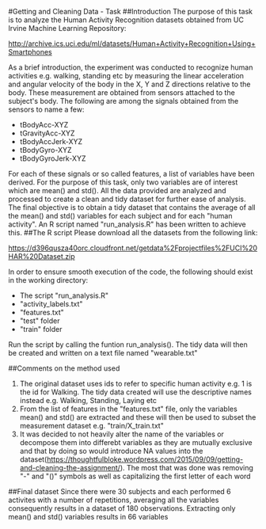 #Getting and Cleaning Data - Task
##Introduction
The purpose of this task is to analyze the Human Activity Recognition datasets obtained from UC Irvine Machine Learning Repository:
 
  http://archive.ics.uci.edu/ml/datasets/Human+Activity+Recognition+Using+Smartphones
  
As a brief introduction, the experiment was conducted to recognize human activities e.g. walking, standing etc by measuring the linear acceleration and angular velocity of the body in the X, Y and Z directions relative to the body. These measurement are obtained from sensors attached to the subject's body. The following are among the signals obtained from the sensors to name a few:

* tBodyAcc-XYZ
* tGravityAcc-XYZ
* tBodyAccJerk-XYZ
* tBodyGyro-XYZ
* tBodyGyroJerk-XYZ

For each of these signals or so called features, a list of variables have been derived. For the purpose of this task, only two variables are of interest which are mean() and std(). All the data provided are analyzed and processed to create a clean and tidy dataset for further ease of analysis. The final objective is to obtain a tidy dataset that contains the average of all the mean() and std() variables for each subject and for each "human activity". An R script named "run_analysis.R" has been written to achieve this.
##The R script
Please download all the datasets from the following link:

https://d396qusza40orc.cloudfront.net/getdata%2Fprojectfiles%2FUCI%20HAR%20Dataset.zip

In order to ensure smooth execution of the code, the following should exist in the working directory:

* The script "run_analysis.R"
* "activity_labels.txt"
* "features.txt"
* "test" folder
* "train" folder

Run the script by calling the funtion run_analysis(). The tidy data will then be created and written on a text file named "wearable.txt"

##Comments on the method used
1. The original dataset uses ids to refer to specific human activity e.g. 1 is the id for Walking. The tidy data created will use the descriptive names instead e.g. Walking, Standing, Laying etc
2. From the list of features in the "features.txt" file, only the variables mean() and std() are extracted and these will then be used to subset the measurement dataset e.g. "train/X_train.txt"
3. It was decided to not heavily alter the name of the variables or decompose them into differebt variables as they are mutually exclusive and that by doing so would introduce NA values into the dataset(https://thoughtfulbloke.wordpress.com/2015/09/09/getting-and-cleaning-the-assignment/). The most that was done was removing "-" and "()" symbols as well as capitalizing the first letter of each word

##Final dataset
Since there were 30 subjects and each performed 6 activites with a number of repetitions, averaging all the variables consequently results in a dataset of 180 observations. Extracting only mean() and std() variables results in 66 variables
